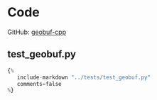 # Code

GitHub: [geobuf-cpp](hptts://github.com/cubao/geobuf-cpp)

## test_geobuf.py

```python
{%
   include-markdown "../tests/test_geobuf.py"
   comments=false
%}
```
